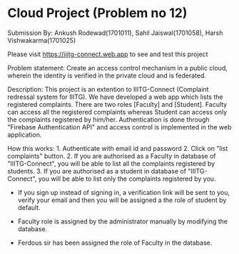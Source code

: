 Cloud Project (Problem no 12) 
===============================
Submission By: Ankush Rodewad(1701011), Sahil Jaiswal(1701058), Harsh Vishwakarma(1701025)

Please visit https://iiitg-connect.web.app to see and test this project

Problem statement: Create an access control mechanism in a public cloud, wherein the
identity is verified in the private cloud and is federated.

Description: This project is an extention to IIITG-Connect (Complaint redressal system for
	IIITG). We have developed a web app which lists the registered complaints. There
	are two roles [Faculty] and [Student]. Faculty can access all the registered 
	complaints whereas Student can access only the complaints registered by him/her.
	Authentication is done through "Firebase Authentication API" and access control is
	implemented in the web application.

How this works:
	1. Authenticate with email id and password
	2. Click on "list complaints" button.
	2. If you are authorised as a Faculty in database of "IIITG-Connect", you will
	   be able to list all the complaints registered by students.
	3. If you are authorised as a student in database of "IIITG-Connect", you will
	   be able to list only the complaints registered by you.

 - If you sign up instead of signing in, a verification link will be sent to you,
   verify your email and then you will be assigned a the role of student by default.

 - Faculty role is assigned by the administrator manually by modifying the database.
 - Ferdous sir has been assigned the role of Faculty in the database.